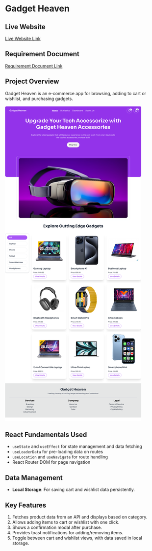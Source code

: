 # Gadget Heaven

## Live Website
[Live Website Link](https://gadgets-haven-b10.netlify.app/)

## Requirement Document
[Requirement Document Link](https://github.com/ProgrammingHero1/B10-A8-gadget-heaven/blob/main/Batch-10_Assignment-08.pdf)

## Project Overview
Gadget Heaven is an e-commerce app for browsing, adding to cart or wishlist, and purchasing gadgets.

![Gadget Haven](https://raw.githubusercontent.com/hrid1/hot-gadget/refs/heads/main/Gadget%20Haven.png)

## React Fundamentals Used
- `useState` and `useEffect` for state management and data fetching
- `useLoaderData` for pre-loading data on routes
- `useLocation` and `useNavigate` for route handling
- React Router DOM for page navigation

## Data Management
- **Local Storage**: For saving cart and wishlist data persistently.

## Key Features
1. Fetches product data from an API and displays based on category.
2. Allows adding items to cart or wishlist with one click.
3. Shows a confirmation modal after purchase.
4. Provides toast notifications for adding/removing items.
5. Toggle between cart and wishlist views, with data saved in local storage.
